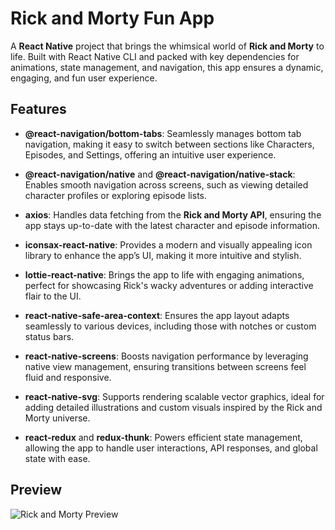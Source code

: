# Rick and Morty Fun App

A **React Native** project that brings the whimsical world of **Rick and Morty** to life. Built with React Native CLI and packed with key dependencies for animations, state management, and navigation, this app ensures a dynamic, engaging, and fun user experience.

## Features

- **@react-navigation/bottom-tabs**: Seamlessly manages bottom tab navigation, making it easy to switch between sections like Characters, Episodes, and Settings, offering an intuitive user experience.

- **@react-navigation/native** and **@react-navigation/native-stack**: Enables smooth navigation across screens, such as viewing detailed character profiles or exploring episode lists.

- **axios**: Handles data fetching from the **Rick and Morty API**, ensuring the app stays up-to-date with the latest character and episode information.

- **iconsax-react-native**: Provides a modern and visually appealing icon library to enhance the app’s UI, making it more intuitive and stylish.

- **lottie-react-native**: Brings the app to life with engaging animations, perfect for showcasing Rick's wacky adventures or adding interactive flair to the UI.

- **react-native-safe-area-context**: Ensures the app layout adapts seamlessly to various devices, including those with notches or custom status bars.

- **react-native-screens**: Boosts navigation performance by leveraging native view management, ensuring transitions between screens feel fluid and responsive.

- **react-native-svg**: Supports rendering scalable vector graphics, ideal for adding detailed illustrations and custom visuals inspired by the Rick and Morty universe.

- **react-redux** and **redux-thunk**: Powers efficient state management, allowing the app to handle user interactions, API responses, and global state with ease.

## Preview

![Rick and Morty Preview](image.gif)
